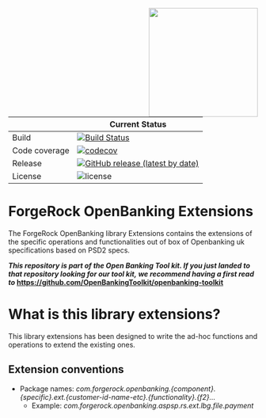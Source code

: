 [<img src="https://raw.githubusercontent.com/ForgeRock/forgerock-logo-dev/master/Logo-fr-dev.png" align="right" width="220px"/>](https://developer.forgerock.com/)

| |Current Status|
|---|---|
|Build|[![Build Status](https://img.shields.io/endpoint.svg?url=https%3A%2F%2Factions-badge.atrox.dev%2FOpenBankingToolkit%2Fopenbanking-uk-extensions%2Fbadge%3Fref%3Dmaster&style=flat)](https://actions-badge.atrox.dev/OpenBankingToolkit/openbanking-uk-extensions/goto?ref=master)|
|Code coverage|[![codecov](https://codecov.io/gh/OpenBankingToolKit/openbanking-uk-extensions/branch/master/graph/badge.svg)](https://codecov.io/gh/OpenBankingToolkit/openbanking-uk-extensions)
|Release|[![GitHub release (latest by date)](https://img.shields.io/github/v/release/OpenBankingToolkit/openbanking-uk-extensions.svg)](https://img.shields.io/github/v/release/OpenBankingToolkit/openbanking-uk-extensions)
|License|![license](https://img.shields.io/github/license/ACRA/acra.svg)|

ForgeRock OpenBanking Extensions
===========================

The ForgeRock OpenBanking library Extensions contains the extensions of the specific operations and functionalities out of box of Openbanking uk specifications based on PSD2 specs.

**_This repository is part of the Open Banking Tool kit. If you just landed to that repository looking for our tool kit,_
_we recommend having a first read to_ https://github.com/OpenBankingToolkit/openbanking-toolkit**

# What is this library extensions?

This library extensions has been designed to write the ad-hoc functions and operations to extend the existing ones.

## Extension conventions

- Package names: _com.forgerock.openbanking.{component}.{specific}.ext.{customer-id-name-etc}.{functionality}.{f2}..._
    - Example: _com.forgerock.openbanking.aspsp.rs.ext.lbg.file.payment_
